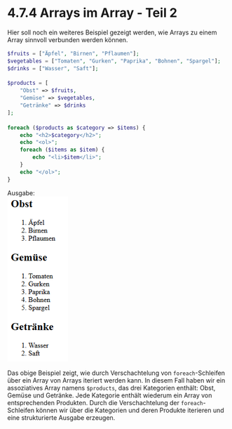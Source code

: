 # 4.7.4 Arrays im Array - Teil 2

Hier soll noch ein weiteres Beispiel gezeigt werden, wie Arrays zu einem Array sinnvoll verbunden werden können.

```php linenums="1"
$fruits = ["Äpfel", "Birnen", "Pflaumen"];
$vegetables = ["Tomaten", "Gurken", "Paprika", "Bohnen", "Spargel"];
$drinks = ["Wasser", "Saft"];

$products = [
    "Obst" => $fruits,
    "Gemüse" => $vegetables,
    "Getränke" => $drinks
];

foreach ($products as $category => $items) {
    echo "<h2>$category</h2>";
    echo "<ol>";
    foreach ($items as $item) {
        echo "<li>$item</li>";
    }
    echo "</ol>";
}
```

Ausgabe:<br>
![Ausgabe im Browser](media/Foreach-arrays.PNG)

Das obige Beispiel zeigt, wie durch Verschachtelung von `foreach`-Schleifen über ein Array von Arrays iteriert werden kann. In diesem Fall haben wir ein assoziatives Array namens `$products`, das drei Kategorien enthält: Obst, Gemüse und Getränke. Jede Kategorie enthält wiederum ein Array von entsprechenden Produkten. Durch die Verschachtelung der `foreach`-Schleifen können wir über die Kategorien und deren Produkte iterieren und eine strukturierte Ausgabe erzeugen.
